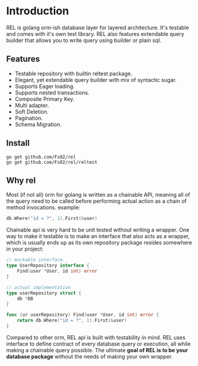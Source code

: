 # Introduction

REL is golang orm-ish database layer for layered architecture. It's testable and comes with it's own test library. REL also features extendable query builder that allows you to write query using builder or plain sql.

## Features

- Testable repository with builtin reltest package.
- Elegant, yet extendable query builder with mix of syntactic sugar.
- Supports Eager loading.
- Supports nested transactions.
- Composite Primary Key.
- Multi adapter.
- Soft Deletion.
- Pagination.
- Schema Migration.

## Install

```
go get github.com/Fs02/rel
go get github.com/Fs02/rel/reltest
```

## Why rel

Most (if not all) orm for golang is written as a chainable API, meaning all of the query need to be called before performing actual action as a chain of method invocations. example:

```go
db.Where("id = ?", 1).First(&user)
```

Chainable api is very hard to be unit tested without writing a wrapper. One way to make it testable is to make an interface that also acts as a wrapper, which is usually ends up as its own repository package resides somewhere in your project:

```go
// mockable interface.
type UserRepository interface {
	Find(user *User, id int) error
}

// actual implementation
type userRepository struct {
	db *DB
}

func (ur userRepository) Find(user *User, id int) error {
	return db.Where("id = ?", 1).First(&user)
}
```

Compared to other orm, REL api is built with testability in mind. REL uses interface to define contract of every database query or execution, all while making a chainable query possible. The ultimate **goal of REL is to be your database package** without the needs of making your own wrapper.
